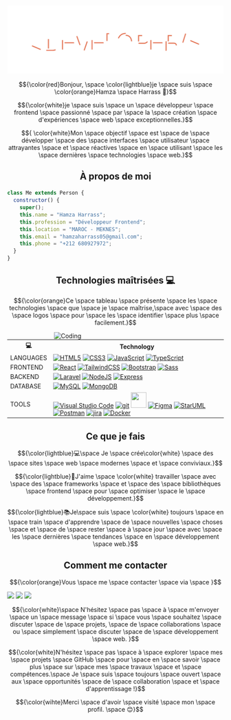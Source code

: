 ![Cover](https://raw.githubusercontent.com/HamzaHarrass/HamzaHarrass/13f43fc1710983d99efdee58ab8980a63b04e2e6/assets/header.svg)

$${\color{red}Bonjour, \space \color{lightblue}je \space suis \space \color{orange}Hamza \space Harrass 👋}$$

$${\color{white}je \space suis \space un \space développeur \space frontend \space passionné \space par \space la \space création \space d'expériences \space web \space exceptionnelles.}$$


$${ \color{white}Mon \space objectif \space est \space de \space développer \space des \space interfaces \space utilisateur \space attrayantes \space et \space réactives \space en \space utilisant \space  les \space  dernières \space  technologies \space web.}$$




<h2 align="center"> À propos de moi</h2>

```js
class Me extends Person {
  constructor() {
    super();
    this.name = "Hamza Harrass";
    this.profession = "Développeur Frontend";
    this.location = "MAROC - MEKNES";
    this.email = "hamzaharrass05@gmail.com";
    this.phone = "+212 680927972";
  }
}
```

<h2 align="center"">Technologies maîtrisées 💻</h2>

$${\color{orange}Ce \space tableau \space présente \space les \space technologies \space que \space je \space maîtrise,\space avec \space des \space logos \space pour \space les \space identifier \space plus \space facilement.}$$


 <div align="">
      <img align="right"  alt="Coding" width="395" src="https://cdn.dribbble.com/users/1162077/screenshots/3848914/programmer.gif">
  <table>
    <tr>
      <th>💻</th>
      <th>Technology</th>
    </tr>
    <tr>
      <td>LANGUAGES</td>
      <td>
        <a href="https://developer.mozilla.org/en-US/docs/Glossary/HTML5" target="_blank" rel="noreferrer"><img src="https://raw.githubusercontent.com/danielcranney/readme-generator/main/public/icons/skills/html5-colored.svg" width="36" height="36" alt="HTML5" /></a>
        <a href="https://www.w3.org/TR/CSS/#css" target="_blank" rel="noreferrer"><img src="https://raw.githubusercontent.com/danielcranney/readme-generator/main/public/icons/skills/css3-colored.svg" width="36" height="36" alt="CSS3" /></a>
        <a href="https://developer.mozilla.org/en-US/docs/Web/JavaScript" target="_blank" rel="noreferrer"><img src="https://raw.githubusercontent.com/danielcranney/readme-generator/main/public/icons/skills/javascript-colored.svg" width="36" height="36" alt="JavaScript" /></a>
        <a href="https://www.typescriptlang.org/" target="_blank" rel="noreferrer"><img src="https://raw.githubusercontent.com/danielcranney/readme-generator/main/public/icons/skills/typescript-colored.svg" width="36" height="36" alt="TypeScript" /></a>
      </td>
    </tr>
    <tr>
      <td>FRONTEND</td>
      <td>
        <a href="https://reactjs.org/" target="_blank" rel="noreferrer"><img src="https://raw.githubusercontent.com/danielcranney/readme-generator/main/public/icons/skills/react-colored.svg" width="36" height="36" alt="React" /></a>
        <a href="https://tailwindcss.com/" target="_blank" rel="noreferrer"><img src="https://raw.githubusercontent.com/danielcranney/readme-generator/main/public/icons/skills/tailwindcss-colored.svg" width="36" height="36" alt="TailwindCSS" /></a>
        <a href="https://getbootstrap.com/" target="_blank" rel="noreferrer"><img src="https://raw.githubusercontent.com/danielcranney/readme-generator/main/public/icons/skills/bootstrap-colored.svg" width="36" height="36" alt="Bootstrap" /></a>
        <a href="https://sass-lang.com/" target="_blank" rel="noreferrer"><img src="https://raw.githubusercontent.com/danielcranney/readme-generator/main/public/icons/skills/sass-colored.svg" width="36" height="36" alt="Sass" /></a>
      </td>
    </tr>
    <tr>
      <td>BACKEND</td>
      <td>
        <a href="https://laravel.com/" target="_blank" rel="noreferrer"><img src="https://raw.githubusercontent.com/danielcranney/readme-generator/main/public/icons/skills/laravel-colored.svg" width="36" height="36" alt="Laravel" /></a>
        <a href="https://nodejs.org/en/" target="_blank" rel="noreferrer"><img src="https://raw.githubusercontent.com/danielcranney/readme-generator/main/public/icons/skills/nodejs-colored.svg" width="36" height="36" alt="NodeJS" /></a>
        <a href="https://expressjs.com/" target="_blank" rel="noreferrer"><img src="https://raw.githubusercontent.com/danielcranney/readme-generator/main/public/icons/skills/express-colored-dark.svg" width="36" height="36" alt="Express" /></a>
      </td>
    </tr>
    <tr>
      <td>DATABASE</td>
      <td>
        <a href="https://www.mysql.com/" target="_blank" rel="noreferrer"><img src="https://raw.githubusercontent.com/danielcranney/readme-generator/main/public/icons/skills/mysql-colored.svg" width="36" height="36" alt="MySQL" /></a>
        <a href="https://www.mongodb.com/" target="_blank" rel="noreferrer"><img src="https://raw.githubusercontent.com/danielcranney/readme-generator/main/public/icons/skills/mongodb-colored.svg" width="36" height="36" alt="MongoDB" /></a>
      </td>
    </tr>
    <tr>
      <td>TOOLS</td>
      <td>
        <a href="https://code.visualstudio.com/" target="_blank" rel="noreferrer"><img src="https://upload.wikimedia.org/wikipedia/commons/9/9a/Visual_Studio_Code_1.35_icon.svg" width="36" height="36" alt="Visual Studio Code" /></a>
        <a href="https://git-scm.com/" target="_blank" rel="noreferrer"><img src="https://www.vectorlogo.zone/logos/git-scm/git-scm-icon.svg" width="36" height="36" alt="git" /></a>
        <a href="https://www.github.com/h" target="_blank" rel="noreferrer"><img src="https://raw.githubusercontent.com/danielcranney/readme-generator/main/public/icons/socials/github-dark.svg" width="36" height="36" /></a>
        <a href="https://www.figma.com/" target="_blank" rel="noreferrer"><img src="https://raw.githubusercontent.com/danielcranney/readme-generator/main/public/icons/skills/figma-colored.svg" width="36" height="36" alt="Figma" /></a>
        <a href="https://staruml.io/" target="_blank" rel="noreferrer"><img src="https://user-images.githubusercontent.com/112888267/229631421-ab236291-6e57-4962-8e68-5a3f87763369.png" width="36" height="36" alt="StarUML" /></a>
        <a href="https://www.postman.com/" target="_blank" rel="noreferrer"><img src="https://user-images.githubusercontent.com/112888267/219393706-d9c7e234-c622-4112-89a0-154dd1d90b96.svg" width="36" height="36" alt="Postman" /></a>
        <a href="https://www.atlassian.com/software/jira" target="_blank" rel="noreferrer"><img src="https://user-images.githubusercontent.com/112888267/221143450-267c3265-caab-4b3a-a93d-22309917e22e.png" width="36" height="36" alt="jira" /></a>
        <a href="https://www.docker.com/" target="_blank" rel="noreferrer"><img src="https://raw.githubusercontent.com/danielcranney/readme-generator/main/public/icons/skills/docker-colored.svg" width="36" height="36" alt="Docker" /></a>
      </td>
    </tr>
  </table>
</div>


<h2 align="center"">Ce que je fais</h2>



$${\color{lightblue}💻\space Je \space crée\color{white} \space des \space sites \space web \space modernes \space et \space conviviaux.}$$



$${\color{lightblue}🚀J'aime \space \color{white} travailler \space avec \space des \space frameworks \space et \space des \space bibliothèques \space frontend \space pour \space optimiser \space le \space développement.}$$



$${\color{lightblue}📚Je\space suis \space  \color{white} toujours \space en \space train \space d'apprendre \space de \space nouvelles \space choses \space et \space de \space rester \space à \space jour \space avec \space les \space dernières \space tendances \space en \space développement \space web.}$$


<h2 align="center"">Comment me contacter</h2>




$${\color{orange}Vous \space me \space contacter \space  via \space }$$ 

[![](https://img.shields.io/badge/github-blueviolet?style=for-the-badge)](https://github.com/HamzaHarrass)
[![](https://img.shields.io/badge/Email-Me%20Now-red?style=for-the-badge)](mailto:hamzaharrass05@gmail.com)
[![](https://img.shields.io/badge/LinkedIn-Connect%20with%20Me-blue?style=for-the-badge)](https://www.linkedin.com/in/hamzahrs/)




$${\color{white}\space N'hésitez \space pas \space à \space  m'envoyer \space un \space message \space si \space vous \space souhaitez \space discuter \space de \space projets, \space de \space collaborations \space ou \space simplement \space discuter \space de \space développement \space web.
}$$



$${\color{white}N'hésitez \space pas \space à \space explorer \space mes \space projets \space GitHub \space pour \space en \space savoir \space plus \space sur \space mes \space travaux \space et \space compétences.\space Je \space suis \space toujours \space ouvert \space aux \space opportunités \space de \space collaboration \space et \space d'apprentissage !}$$




$${\color{wihte}Merci \space d'avoir \space visité \space mon \space profil. \space 😊}$$



